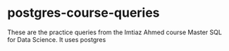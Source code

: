 # postgres-course-queries
These are the practice queries from the Imtiaz Ahmed course Master SQL for Data Science.  It uses postgres 
